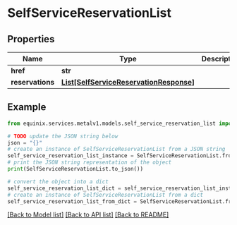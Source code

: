 # SelfServiceReservationList


## Properties

Name | Type | Description | Notes
------------ | ------------- | ------------- | -------------
**href** | **str** |  | [optional] 
**reservations** | [**List[SelfServiceReservationResponse]**](SelfServiceReservationResponse.md) |  | [optional] 

## Example

```python
from equinix.services.metalv1.models.self_service_reservation_list import SelfServiceReservationList

# TODO update the JSON string below
json = "{}"
# create an instance of SelfServiceReservationList from a JSON string
self_service_reservation_list_instance = SelfServiceReservationList.from_json(json)
# print the JSON string representation of the object
print(SelfServiceReservationList.to_json())

# convert the object into a dict
self_service_reservation_list_dict = self_service_reservation_list_instance.to_dict()
# create an instance of SelfServiceReservationList from a dict
self_service_reservation_list_from_dict = SelfServiceReservationList.from_dict(self_service_reservation_list_dict)
```
[[Back to Model list]](../README.md#documentation-for-models) [[Back to API list]](../README.md#documentation-for-api-endpoints) [[Back to README]](../README.md)


